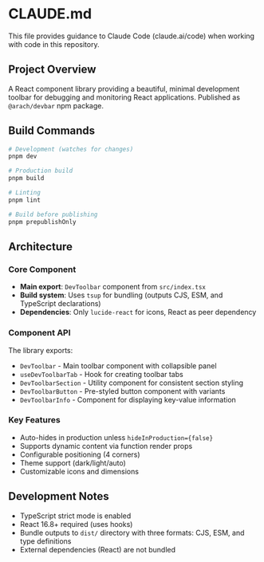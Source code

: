 # CLAUDE.md

This file provides guidance to Claude Code (claude.ai/code) when working with code in this repository.

## Project Overview

A React component library providing a beautiful, minimal development toolbar for debugging and monitoring React applications. Published as `@arach/devbar` npm package.

## Build Commands

```bash
# Development (watches for changes)
pnpm dev

# Production build
pnpm build

# Linting
pnpm lint

# Build before publishing
pnpm prepublishOnly
```

## Architecture

### Core Component
- **Main export**: `DevToolbar` component from `src/index.tsx`
- **Build system**: Uses `tsup` for bundling (outputs CJS, ESM, and TypeScript declarations)
- **Dependencies**: Only `lucide-react` for icons, React as peer dependency

### Component API
The library exports:
- `DevToolbar` - Main toolbar component with collapsible panel
- `useDevToolbarTab` - Hook for creating toolbar tabs
- `DevToolbarSection` - Utility component for consistent section styling
- `DevToolbarButton` - Pre-styled button component with variants
- `DevToolbarInfo` - Component for displaying key-value information

### Key Features
- Auto-hides in production unless `hideInProduction={false}`
- Supports dynamic content via function render props
- Configurable positioning (4 corners)
- Theme support (dark/light/auto)
- Customizable icons and dimensions

## Development Notes

- TypeScript strict mode is enabled
- React 16.8+ required (uses hooks)
- Bundle outputs to `dist/` directory with three formats: CJS, ESM, and type definitions
- External dependencies (React) are not bundled